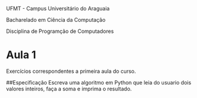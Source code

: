 UFMT - Campus Universitário do Araguaia

Bacharelado em Ciência da Computação

Disciplina de Programção de Computadores

# Aula 1
Exercícios correspondentes a primeira aula do curso.

##Especificação
Escreva uma algoritmo em Python que leia do usuario dois valores inteiros, faça a soma
e imprima o resultado.
